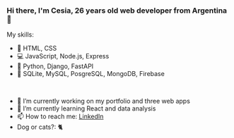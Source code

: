 ### Hi there, I'm Cesia, 26 years old web developer from Argentina 👋

My skills:
- 📝 HTML, CSS
- 💻 JavaScript, Node.js, Express
- 🐍 Python, Django, FastAPI
- 💾 SQLite, MySQL, PosgreSQL, MongoDB, Firebase

<br>

- 🔭 I’m currently working on my portfolio and three web apps
- 🌱 I’m currently learning React and data analysis
- 📫 How to reach me: [LinkedIn](https://www.linkedin.com/in/cesia-cora)
- Dog or cats?: 🐈

<!-- 🤔 I’m looking for help with
💬 Ask me about ...
⚡ Fun fact: 
- 👯 I’m looking to collaborate on anything that relates with my current knowledge
-->
